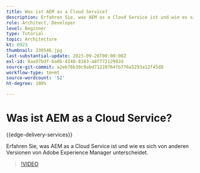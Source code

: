```yaml
---
title: Was ist AEM as a Cloud Service?
description: Erfahren Sie, was AEM as a Cloud Service ist und wie es sich von anderen Versionen von Adobe Experience Manager unterscheidet.
role: Architect, Developer
level: Beginner
type: Tutorial
topic: Architecture
kt: 6923
thumbnail: 330546.jpg
last-substantial-update: 2023-09-26T00:00:00Z
exl-id: 8aa97bdf-6a0b-4140-8183-a8f77212992d
source-git-commit: a2eb78b39c9abd71228764fb776a5293a12f45d8
workflow-type: tm+mt
source-wordcount: '52'
ht-degree: 100%

---
```


# Was ist AEM as a Cloud Service?

{{edge-delivery-services}}

Erfahren Sie, was AEM as a Cloud Service ist und wie es sich von anderen Versionen von Adobe Experience Manager unterscheidet.

>[!VIDEO](https://video.tv.adobe.com/v/330546?quality=12&learn=on)
